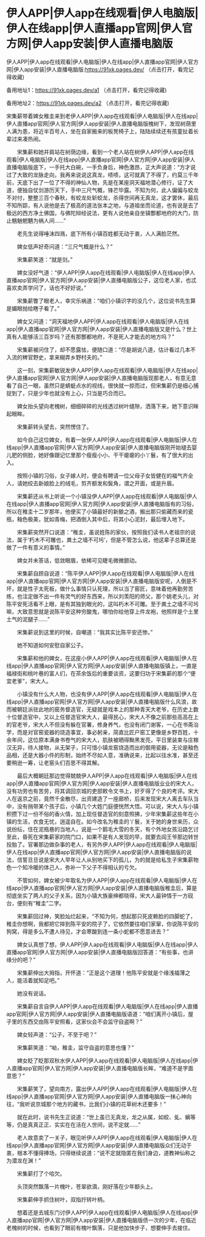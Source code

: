 # 伊人APP|伊人app在线观看|伊人电脑版|伊人在线app|伊人直播app官网|伊人官方网|伊人app安装|伊人直播电脑版




伊人APP|伊人app在线观看|伊人电脑版|伊人在线app|伊人直播app官网|伊人官方网|伊人app安装|伊人直播电脑版:https://91xk.pages.dev/  （点击打开，看完记得收藏)

备用地址1：https://91xk.pages.dev/a1 （点击打开，看完记得收藏)

备用地址2：https://91xk.pages.dev/a2 （点击打开，看完记得收藏)






宋集薪带着婢女稚圭来到老伊人APP|伊人app在线观看|伊人电脑版|伊人在线app|伊人直播app官网|伊人官方网|伊人app安装|伊人直播电脑版槐树下，发现树荫里人满为患，将近半百号人，坐在自家搬来的板凳椅子上，陆陆续续还有孩童扯着长辈过来凑热闹。

　　宋集薪和她并肩站在树荫边缘，看到一个老人站在树伊人APP|伊人app在线观看|伊人电脑版|伊人在线app|伊人直播app官网|伊人官方网|伊人app安装|伊人直播电脑版底下，一手托大白碗，一手负身后，神色激昂，正大声说道：“方才说过了大致的龙脉走向，我再来说说这真龙，啧啧，这可就真了不得了，约莫三千年前，天底下出了一位了不得的神仙人物，先是在某座洞天福地潜心修行，证了大道，便独自仗剑游历天下，手中三尺气概，锋芒毕露。不知为何，此人偏偏与蛟龙不对付，整整三百个春秋，有蛟龙处斩蛟龙，杀得世间再无真龙，这才罢休，最后不知所踪，有人说他是去了极高的道法张本之地，与道祖坐而论道，也有说是去了极远的西方净土佛国，与佛陀辩经说法，更有人说他亲自坐镇酆都地府的大门，防止魑魅魍魉为祸人间……”

　　老先生说得唾沫四溅，底下所有小镇百姓都无动于衷，人人满脸茫然。

　　婢女低声好奇问道：“三尺气概是什么？”

　　宋集薪笑道：“就是剑。”

　　婢女没好气道：“伊人APP|伊人app在线观看|伊人电脑版|伊人在线app|伊人直播app官网|伊人官方网|伊人app安装|伊人直播电脑版公子，这位老人家，也忒喜欢卖弄学问了，话也不好好说。”

　　宋集薪瞥了眼老人，幸灾乐祸道：“咱们小镇识字的没几个，这位说书先生算是媚眼抛给瞎子看了。”

　　婢女又问道：“洞天福地伊人APP|伊人app在线观看|伊人电脑版|伊人在线app|伊人直播app官网|伊人官方网|伊人app安装|伊人直播电脑版又是什么？世上真有人能够活三百岁吗？还有那酆都地府，不是死人才能去的地方吗？”

　　宋集薪被问住了，却不愿露怯，便随口道：“尽是胡说八道，估计看过几本不入流的稗官野史，拿来糊弄乡野村夫的。”

　　这一刻，宋集薪敏锐发伊人APP|伊人app在线观看|伊人电脑版|伊人在线app|伊人直播app官网|伊人官方网|伊人app安装|伊人直播电脑版现那老人，有意无意看了自己一眼，虽然只是蜻蜓点水的视线，很快就一掠而过，但宋集薪仍是细心捕捉到了，只是少年也就没有上心，只当是巧合而已。

　　婢女抬头望向老槐树，细细碎碎的光线透过树叶缝隙，洒落下来，她下意识眯起眼眸。

　　宋集薪转头望去，突然愣住了。

　　如今自己这位婢女，有着一张伊人APP|伊人app在线观看|伊人电脑版|伊人在线app|伊人直播app官网|伊人官方网|伊人app安装|伊人直播电脑版刚开始褪去婴儿肥的侧脸，她好像跟记忆里那个瘦瘦小小、干干瘪瘪的小丫鬟，有了很大的出入。

　　按照小镇的习俗，女子嫁人时，便会有聘请一位父母子女皆健在的福气齐全人，请她绞去新娘脸上的绒毛，剪齐额发和鬓角，谓之开面，或是升眉。

　　宋集薪还从书上听说一个小镇没伊人APP|伊人app在线观看|伊人电脑版|伊人在线app|伊人直播app官网|伊人官方网|伊人app安装|伊人直播电脑版有的习俗，所以在稚圭十二岁那年，他便买了小镇最好的新酿之酒，搬出那只偷藏而来的瓷瓶，釉色极美，犹如青梅，把酒倒入其中后，将其小心泥封，最后埋入地下。

　　宋集薪突然开口说道：“稚圭，虽说姓陈的家伙，按照我们读书人老祖宗的说法，属于‘朽木不可雕也，粪土之墙不可圬’，但是不管怎么说，他这辈子总算还是做了一件有意义的事情。”

　　婢女并未答话，低敛眼眉，依稀可见睫毛微微颤动。

　　宋集薪自顾自说道：“陈平伊人APP|伊人app在线观看|伊人电脑版|伊人在线app|伊人直播app官网|伊人官方网|伊人app安装|伊人直播电脑版安呢，人倒是不坏，就是性子太死板，做什么事情只认死理，所以当了窑匠，意味着他再勤劳苦练，也注定做不出一件有灵气的好东西来，所以刘羡阳的师父，那个姚老头儿，对陈平安死活看不上眼，是有其独到眼光的，这叫朽木不可雕。至于粪土之墙不可圬嘛，大致意思就是说陈平安这种穷酸鬼，哪怕你给他穿上件龙袍，他照样是个土里土气的泥腿子……”

　　宋集薪说到这里的时候，自嘲道：“我其实比陈平安还惨。”

　　她不知道如何安慰自家公子。

　　宋集薪和他的婢女，在这座小伊人APP|伊人app在线观看|伊人电脑版|伊人在线app|伊人直播app官网|伊人官方网|伊人app安装|伊人直播电脑版镇上，一直是福禄街和桃叶巷的富人们，在茶余饭后的重要谈资，这要归功于宋集薪的那个“便宜老爹”，宋大人。

　　小镇没有什么大人物，也没有伊人APP|伊人app在线观看|伊人电脑版|伊人在线app|伊人直播app官网|伊人官方网|伊人app安装|伊人直播电脑版什么风浪，故而被朝廷派驻此地的窑务督造官，无疑就是戏本上的那种青天大老爷，在历史上数十位督造官中，又以上任督造官宋大人，最得民心，宋大人不像之前那些高高在上的官老爷，宋大人不但没有躲在官署，修身养气，也没有闭门谢客，一心在书斋治学，而是对官窑瓷器的烧造事宜，事必躬亲，简直比匠户窑工更像是乡野百姓，十余年间，这位原本满身书卷气的宋大人，肌肤被晒得黝黑发亮，平日里装束与庄稼汉无异，待人接物，从无架子，只可惜小镇龙窑烧造而出的御用瓷器，无论是釉色品相，还是大器小件的形制，始终不尽如人意，准确说来，比起以往水准，甚至还要稍逊一筹，让老窑头们百思不得其解。

　　最后大概朝廷那边觉得兢兢伊人APP|伊人app在线观看|伊人电脑版|伊人在线app|伊人直播app官网|伊人官方网|伊人app安装|伊人直播电脑版业业的宋大人，没有功劳也有苦劳，将其调回京城的吏部敕令文书上，好歹得了个良的考评。宋大人在返京之前，竟然千金散尽，出资建造了一座廊桥，后来发现宋大人离去车队当中，没有捎带某个孩子后，小镇几个大姓门庭便恍然大悟。可以说，宋大人与小镇积攒下过一份不俗的香火情，加上现任督造官的刻意照拂，少年宋集薪这些年在小镇的生活，衣食无忧，逍遥自在。如今改名为稚圭的丫鬟，关于她的身世来历，众说纷纭，住在泥瓶巷的当地人，说是一个鹅毛大雪的冬天，有个外地女孩沿路乞讨至此，昏死在宋集薪家的院门口，如果不是有人发现的早，就要去阎王爷那边转世投胎了。官署那边做杂事的老人，有另外伊人APP|伊人app在线观看|伊人电脑版|伊人在线app|伊人直播app官网|伊人官方网|伊人app安装|伊人直播电脑版的说法，信誓旦旦说是宋大人早年让人从别地买下的孤儿，为的就是给私生子宋集薪物色一个知冷暖的体己人，弥补一下父子不得相认的亏欠。

　　不管如何，婢女被少年取名为伊人APP|伊人app在线观看|伊人电脑版|伊人在线app|伊人直播app官网|伊人官方网|伊人app安装|伊人直播电脑版稚圭后，算是彻底坐实了两人的父子关系，因为小镇大族豪绅都晓得，宋大人最钟情于一方砚台，便刻有“稚圭”二字。

　　宋集薪回过神，笑脸灿烂起来，“不知为何，想起那只死皮赖脸的四脚蛇了，稚圭你想啊，我都把它摔到陈平安的院子了，它依然要往咱们家窜，你说陈平安的狗窝，得是多么不遭人待见，才会寒酸到连一条小蛇都不愿意进去？”

　　婢女认真想了想，伊人APP|伊人app在线观看|伊人电脑版|伊人在线app|伊人直播app官网|伊人官方网|伊人app安装|伊人直播电脑版回答道：“有些事，也讲缘分的吧？”

　　宋集薪伸出大拇指，开怀道：“正是这个道理！他陈平安就是个缘浅福薄之人，能活着就知足吧。”

　　她没有说话。

　　宋集薪自言自伊人APP|伊人app在线观看|伊人电脑版|伊人在线app|伊人直播app官网|伊人官方网|伊人app安装|伊人直播电脑版语道：“咱们离开小镇后，屋子里的东西交由陈平安照看，这家伙会不会监守自盗啊？”

　　婢女轻声道：“公子，不至于吧？”

　　宋集薪笑道：“呦，稚圭，监守自盗的意思也懂？”

　　婢女眨了眨那双秋水伊人APP|伊人app在线观看|伊人电脑版|伊人在线app|伊人直播app官网|伊人官方网|伊人app安装|伊人直播电脑版长眸，“难道不是字面意思？”

　　宋集薪笑了，望向南方，露出伊人APP|伊人app在线观看|伊人电脑版|伊人在线app|伊人直播app官网|伊人官方网|伊人app安装|伊人直播电脑版一抹心神向往，“我听说京城那个地方的藏书，比我们小镇的花草树木还要多！”

　　就在此时，说书先生正说道：“世上虽已无真龙，龙之从属，如蛟、虬、螭等等，仍是真真正正、实实在在活在人世间，说不定就……”

　　老人故意卖了一关子，眼见听伊人APP|伊人app在线观看|伊人电脑版|伊人在线app|伊人直播app官网|伊人官方网|伊人app安装|伊人直播电脑版众们无动于衷，根本不懂得捧场，只得继续说道：“说不定就隐匿在我们身边，道教神仙称之为潜龙在渊！”

　　宋集薪打了个哈欠。

　　头顶突然飘落一片槐叶，苍翠欲滴，刚好落在少年额头上。

　　宋集薪伸手抓住树叶，双指拧转叶柄。

　　想着还是去城东门讨伊人APP|伊人app在线观看|伊人电脑版|伊人在线app|伊人直播app官网|伊人官方网|伊人app安装|伊人直播电脑版债一次的少年，在临近老槐树的时候，也看到了眼前有槐叶飘落，只是他加快步子，想要伸手去接住。





